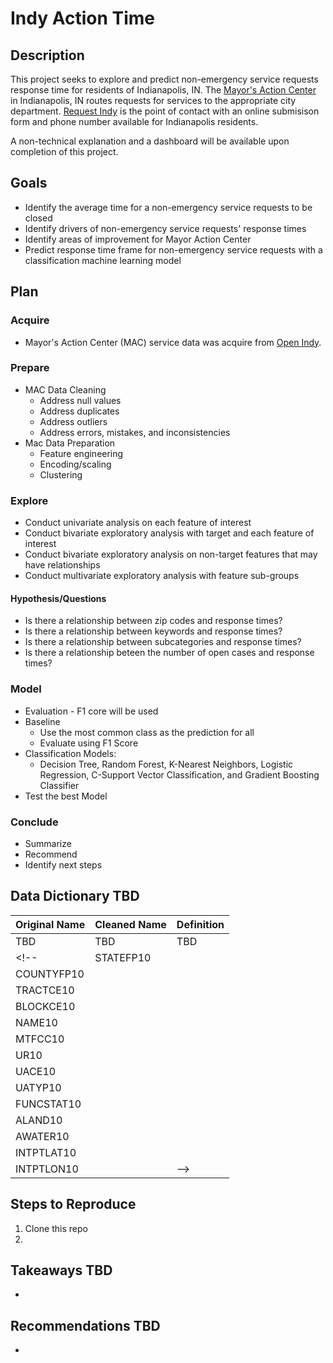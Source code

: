 # Indy Action Time 

## Description
This project seeks to explore and predict non-emergency service requests response time for residents of Indianapolis, IN. The [Mayor's Action Center](https://www.indy.gov/activity/mayors-action-center-services) in Indianapolis, IN routes requests for services to the appropriate city department. [Request Indy](https://www.indy.gov/agency/mayors-action-center) is the point of contact with an online submisison form and phone number available for Indianapolis residents.

A non-technical explanation and a dashboard will be available upon completion of this project. 

## Goals
* Identify the average time for a non-emergency service requests to be closed 
* Identify drivers of non-emergency service requests' response times 
* Identify areas of improvement for Mayor Action Center
* Predict response time frame for non-emergency service requests with a classification machine learning model

## Plan
### Acquire
* Mayor's Action Center (MAC) service data was acquire from [Open Indy](https://data.indy.gov/datasets/IndyGIS::mayors-action-center-service-cases/about).
<!-- * Demographic data for the entire state of Indiana was acquired from the [United States Census Bureau](https://data.census.gov) using Census Tracts as the geographic unit interest.
  * Assistance using [this article](https://towardsdatascience.com/scraping-us-census-data-via-cenpy-9aeab12c877e) as a guide. -->
### Prepare
* MAC Data Cleaning
  * Address null values
  * Address duplicates
  * Address outliers
  * Address errors, mistakes, and inconsistencies
* Mac Data Preparation
  * Feature engineering
  * Encoding/scaling
  * Clustering
  <!-- * Format addresses for geocoding
  * Geocode the addresses from MAC -->
<!-- * Census Data Preparation
  * Address areas of concern such as outliers, null values, incorrect data entry, etc.
* MAC-Census Preparation
  * Left join data uaing geocodeed addresses from MAC on the left
  * Drop unnecessary features
  * Create target feature
  * Split the data -->
### Explore
* Conduct univariate analysis on each feature of interest
* Conduct bivariate exploratory analysis with target and each feature of interest
* Conduct bivariate exploratory analysis on non-target features that may have relationships
* Conduct multivariate exploratory analysis with feature sub-groups

#### Hypothesis/Questions
* Is there a relationship between zip codes and response times?
* Is there a relationship between keywords and response times?
* Is there a relationship between subcategories and response times?
* Is there a relationship beteen the number of open cases and response times?
<!-- * Is there a relationship between the number of open cases in a zip code and response times?
* Is there a relationship between the number of open cases for a keyword and repsonse times?
* Is there a relationship between the number of open cases for a subcategory and response times?
* Is there a relationship between the number of open cases for a keyword in a zip code and response times?
* Is there a relationship between the number of open cases for a subcategory in a zip code and response times? -->
### Model
<!-- * [Multi-class evaluation](https://towardsdatascience.com/comprehensive-guide-on-multiclass-classification-metrics-af94cfb83fbd) - F1 Score 
  * True Positives Type 1: Actual and predicted is 1 week
  * True Positives Type 2: Actual and predicted is 2 weeks
  * False Positives: Predicted as 1 or 2 weeks response time, but actual was 3, 4, or 5 weeks
  * False Negatives: Predicted as 3, 4, or 5 weeks, but actual was 1 or 2 weeks -->
<!-- The different response ratings are excellent, great, good, fair, and poor. What do we care about? We want all of them to be accurate if we are giving a time prediction. 
What do we want to avoid? We want o avoid telling someone there will be an excellent reponse time when it would be poor. That will lead to very annoyed individuals. False Positive's for excellent, great, and good if we estimate that it will have a poor  -->
* Evaluation - F1 core will be used
* Baseline
  * Use the most common class as the prediction for all
  * Evaluate using F1 Score
* Classification Models:
  * Decision Tree, Random Forest, K-Nearest Neighbors, Logistic Regression, C-Support Vector Classification, and Gradient Boosting Classifier
* Test the best Model
### Conclude 
* Summarize
* Recommend
* Identify next steps

## Data Dictionary TBD
| Original Name | Cleaned Name | Definition | 
|:--------------|:-------------|:-----------|
| TBD | TBD | TBD |
<!-- | STATEFP10|  |
| COUNTYFP10|  |
| TRACTCE10|  |
| BLOCKCE10|  |
| NAME10|  |
| MTFCC10 |  |
| UR10|  |
| UACE10|  |
| UATYP10 |  |
| FUNCSTAT10|  |
| ALAND10|  |
| AWATER10|  |
| INTPTLAT10 |  |
| INTPTLON10 |  | -->

## Steps to Reproduce
1. Clone this repo
2. 

## Takeaways TBD
* 

## Recommendations TBD
* 

<!-- ## Sources:
* https://www2.census.gov/geo/pdfs/reference/GARM/Ch10GARM.pdf -->


